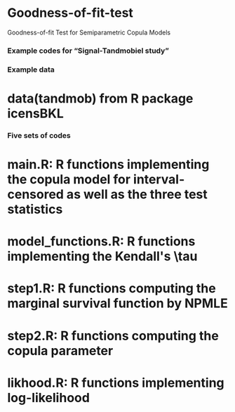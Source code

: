 # Goodness-of-fit-test
Goodness-of-fit Test for Semiparametric Copula Models
### Example  codes for “Signal-Tandmobiel study” ###   

### Example data ###
# data(tandmob) from R package icensBKL

### Five sets of codes ###
# main.R: R functions implementing the copula model for interval-censored as well as the three test statistics
# model_functions.R: R functions implementing the Kendall's \tau
# step1.R: R functions computing the marginal survival function by NPMLE 
# step2.R: R functions computing the copula parameter
# likhood.R: R functions implementing log-likelihood
